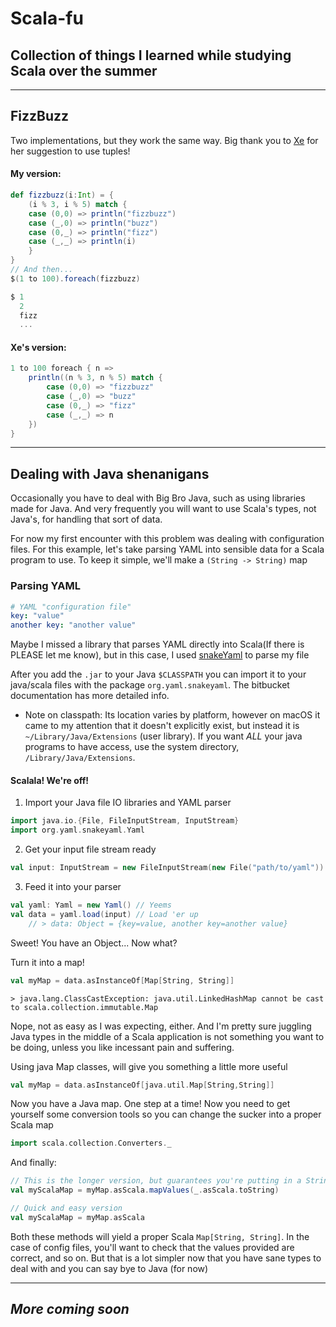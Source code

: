 # Scala-fu
Collection of things I learned while studying Scala over the summer
---

<hr>

## FizzBuzz
Two implementations, but they work the same way. Big thank you to [Xe](https://github.com/Xe) for her suggestion to use tuples!

#### My version:
```scala
def fizzbuzz(i:Int) = {
    (i % 3, i % 5) match {
    case (0,0) => println("fizzbuzz")
    case (_,0) => println("buzz")
    case (0,_) => println("fizz")
    case (_,_) => println(i)
    }
}
// And then...
$(1 to 100).foreach(fizzbuzz)

$ 1
  2
  fizz
  ...
```

#### Xe's version:
```scala
1 to 100 foreach { n =>
    println((n % 3, n % 5) match {
        case (0,0) => "fizzbuzz"
        case (_,0) => "buzz"
        case (0,_) => "fizz"
        case (_,_) => n
    })
}
```

---

## Dealing with Java shenanigans

Occasionally you have to deal with Big Bro Java, such as using libraries made for Java. And very frequently you will want to use Scala's types, not Java's, for handling that sort of data.

For now my first encounter with this problem was dealing with configuration files. For this example, let's take parsing YAML into sensible data for a Scala program to use. To keep it simple, we'll make a `(String -> String)` map

### Parsing YAML 
```yaml
# YAML "configuration file"
key: "value"
another key: "another value" 
```

Maybe I missed a library that parses YAML directly into Scala(If there is PLEASE let me know), but in this case, I used [snakeYaml](https://bitbucket.org/asomov/snakeyaml/) to parse my file

After you add the `.jar` to your Java `$CLASSPATH` you can import it to your java/scala files with the package `org.yaml.snakeyaml`. The bitbucket documentation has more detailed info.

 - Note on classpath: Its location varies by platform, however on macOS it came to my attention that it doesn't explicitly exist, but instead it is `~/Library/Java/Extensions` (user library). If you want *ALL* your java programs to have access, use the system directory, `/Library/Java/Extensions`.

#### Scalala! We're off!

1. Import your Java file IO libraries and YAML parser
```scala 
import java.io.{File, FileInputStream, InputStream}
import org.yaml.snakeyaml.Yaml
```
2. Get your input file stream ready
```scala
val input: InputStream = new FileInputStream(new File("path/to/yaml"))
```
3. Feed it into your parser
```scala
val yaml: Yaml = new Yaml() // Yeems
val data = yaml.load(input) // Load 'er up
    // > data: Object = {key=value, another key=another value}
```

Sweet! You have an Object... Now what?

Turn it into a map!
```scala
val myMap = data.asInstanceOf[Map[String, String]]
```

`> java.lang.ClassCastException: java.util.LinkedHashMap cannot be cast to scala.collection.immutable.Map`

Nope, not as easy as I was expecting, either. And I'm pretty sure juggling Java types in the middle of a Scala application is not something you want to be doing, unless you like incessant pain and suffering.

Using java Map classes, will give you something a little more useful
```scala
val myMap = data.asInstanceOf[java.util.Map[String,String]]
```
Now you have a Java map. One step at a time! Now you need to get yourself some conversion tools so you can change the sucker into a proper Scala map
```scala
import scala.collection.Converters._
```
And finally:
```scala
// This is the longer version, but guarantees you're putting in a String value for each key.
val myScalaMap = myMap.asScala.mapValues(_.asScala.toString) 

// Quick and easy version
val myScalaMap = myMap.asScala
```

Both these methods will yield a proper Scala `Map[String, String]`. In the case of config files, you'll want to check that the values provided are correct, and so on. But that is a lot simpler now that you have sane types to deal with and you can say bye to Java (for now)

---

*More coming soon*
---